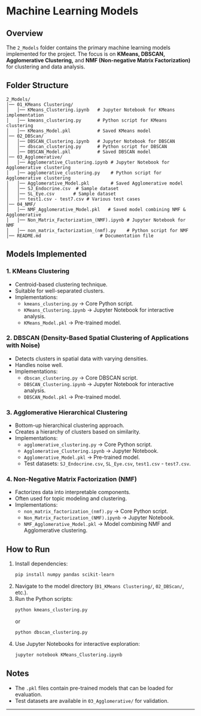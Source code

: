 # Machine Learning Models

## Overview
The `2_Models` folder contains the primary machine learning models implemented for the project. The focus is on **KMeans, DBSCAN, Agglomerative Clustering,** and **NMF (Non-negative Matrix Factorization)** for clustering and data analysis.

## Folder Structure
```
2_Models/
│── 01_KMeans Clustering/
│   │── KMeans_Clustering.ipynb   # Jupyter Notebook for KMeans implementation
│   │── kmeans_clustering.py      # Python script for KMeans clustering
│   │── KMeans_Model.pkl          # Saved KMeans model
│── 02_DBScan/
│   │── DBSCAN_Clustering.ipynb   # Jupyter Notebook for DBSCAN
│   │── dbscan_clustering.py      # Python script for DBSCAN
│   │── DBSCAN_Model.pkl          # Saved DBSCAN model
│── 03_Agglomerative/
│   │── Agglomerative_Clustering.ipynb # Jupyter Notebook for Agglomerative clustering
│   │── agglomerative_clustering.py    # Python script for Agglomerative clustering
│   │── Agglomerative_Model.pkl        # Saved Agglomerative model
│   │── SJ_Endocrine.csv  # Sample dataset
│   │── SL_Eye.csv       # Sample dataset
│   │── test1.csv - test7.csv # Various test cases
│── 04_NMF/
│   │── NMF_Agglomerative_Model.pkl   # Saved model combining NMF & Agglomerative
│   │── Non_Matrix_Factorization_(NMF).ipynb # Jupyter Notebook for NMF
│   │── non_matrix_factorization_(nmf).py    # Python script for NMF
│── README.md                      # Documentation file
```

## Models Implemented
### **1. KMeans Clustering**
- Centroid-based clustering technique.
- Suitable for well-separated clusters.
- Implementations:
  - `kmeans_clustering.py` → Core Python script.
  - `KMeans_Clustering.ipynb` → Jupyter Notebook for interactive analysis.
  - `KMeans_Model.pkl` → Pre-trained model.

### **2. DBSCAN (Density-Based Spatial Clustering of Applications with Noise)**
- Detects clusters in spatial data with varying densities.
- Handles noise well.
- Implementations:
  - `dbscan_clustering.py` → Core DBSCAN script.
  - `DBSCAN_Clustering.ipynb` → Jupyter Notebook for interactive analysis.
  - `DBSCAN_Model.pkl` → Pre-trained model.

### **3. Agglomerative Hierarchical Clustering**
- Bottom-up hierarchical clustering approach.
- Creates a hierarchy of clusters based on similarity.
- Implementations:
  - `agglomerative_clustering.py` → Core Python script.
  - `Agglomerative_Clustering.ipynb` → Jupyter Notebook.
  - `Agglomerative_Model.pkl` → Pre-trained model.
  - Test datasets: `SJ_Endocrine.csv`, `SL_Eye.csv`, `test1.csv` - `test7.csv`.

### **4. Non-Negative Matrix Factorization (NMF)**
- Factorizes data into interpretable components.
- Often used for topic modeling and clustering.
- Implementations:
  - `non_matrix_factorization_(nmf).py` → Core Python script.
  - `Non_Matrix_Factorization_(NMF).ipynb` → Jupyter Notebook.
  - `NMF_Agglomerative_Model.pkl` → Model combining NMF and Agglomerative clustering.

## How to Run
1. Install dependencies:
   ```sh
   pip install numpy pandas scikit-learn
   ```
2. Navigate to the model directory (`01_KMeans Clustering/`, `02_DBScan/`, etc.).
3. Run the Python scripts:
   ```sh
   python kmeans_clustering.py
   ```
   or
   ```sh
   python dbscan_clustering.py
   ```
4. Use Jupyter Notebooks for interactive exploration:
   ```sh
   jupyter notebook KMeans_Clustering.ipynb
   ```

## Notes
- The `.pkl` files contain pre-trained models that can be loaded for evaluation.
- Test datasets are available in `03_Agglomerative/` for validation.

---
